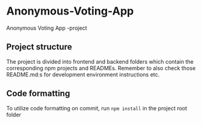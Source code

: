 # Anonymous-Voting-App

Anonymous Voting App -project

## Project structure

The project is divided into frontend and backend folders which contain the corresponding npm projects and READMEs. Remember to also check those README.md:s for development environment instructions etc.

## Code formatting

To utilize code formatting on commit, run `npm install` in the project root folder
